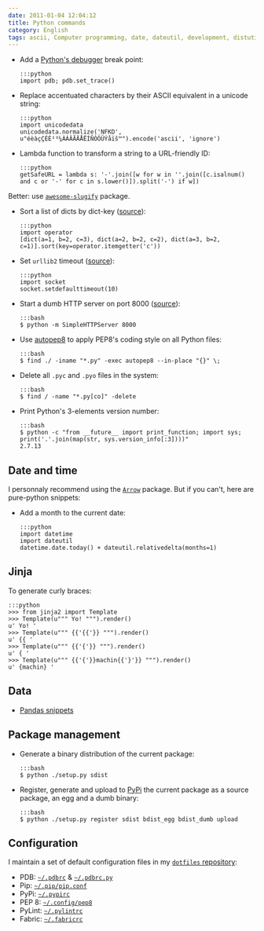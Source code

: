 ```yaml
---
date: 2011-01-04 12:04:12
title: Python commands
category: English
tags: ascii, Computer programming, date, dateutil, development, distutils, encoding, PEP8, PyPi, PDB, Python, socket, unicode, URL, urllib2, HTTP, PyLint, Fabric, pip
---
```


  * Add a [Python's debugger](https://docs.python.org/library/pdb.html) break point:

        :::python
        import pdb; pdb.set_trace()

  * Replace accentuated characters by their ASCII equivalent in a unicode string:

        :::python
        import unicodedata
        unicodedata.normalize('NFKD', u"éèàçÇÉÈ²³¼ÀÁÂÃÄÅËÍÑÒÖÜÝåïš™").encode('ascii', 'ignore')

  * Lambda function to transform a string to a URL-friendly ID:

        :::python
        getSafeURL = lambda s: '-'.join([w for w in ''.join([c.isalnum() and c or '-' for c in s.lower()]).split('-') if w])

  Better: use [`awesome-slugify`](https://pypi.python.org/pypi/awesome-slugify) package.

  * Sort a list of dicts by dict-key ([source](https://code.pui.ch/2007/07/23/python-sort-a-list-of-dicts-by-dict-key/)):

        :::python
        import operator
        [dict(a=1, b=2, c=3), dict(a=2, b=2, c=2), dict(a=3, b=2, c=1)].sort(key=operator.itemgetter('c'))

  * Set `urllib2` timeout ([source](https://www.voidspace.org.uk/python/articles/urllib2.shtml)):

        :::python
        import socket
        socket.setdefaulttimeout(10)

  * Start a dumb HTTP server on port 8000 ([source](https://news.ycombinator.com/item?id=2042008)):

        :::bash
        $ python -m SimpleHTTPServer 8000

  * Use [autopep8](https://pypi.python.org/pypi/autopep8/) to apply PEP8's coding style on all Python files:

        :::bash
        $ find ./ -iname "*.py" -exec autopep8 --in-place "{}" \;

  * Delete all `.pyc` and `.pyo` files in the system:

        :::bash
        $ find / -name "*.py[co]" -delete

  * Print Python's 3-elements version number:

        :::bash
        $ python -c "from __future__ import print_function; import sys; print('.'.join(map(str, sys.version_info[:3])))"
        2.7.13


## Date and time

I personnaly recommend using the [`Arrow`](https://crsmithdev.com/arrow/) package. But if you can't, here are pure-python snippets:

  * Add a month to the current date:

        :::python
        import datetime
        import dateutil
        datetime.date.today() + dateutil.relativedelta(months=1)


## Jinja

To generate curly braces:

    :::python
    >>> from jinja2 import Template
    >>> Template(u""" Yo! """).render()
    u' Yo! '
    >>> Template(u""" {{'{{'}} """).render()
    u' {{ '
    >>> Template(u""" {{'{'}} """).render()
    u' { '
    >>> Template(u""" {{'{'}}machin{{'}'}} """).render()
    u' {machin} '


## Data

  * [Pandas snippets](https://kevin.deldycke.com/2015/11/pandas-snippets/)


## Package management

  * Generate a binary distribution of the current package:

        :::bash
        $ python ./setup.py sdist

  * Register, generate and upload to [PyPi](https://pypi.python.org) the current package as a source package, an egg and a dumb binary:

        :::bash
        $ python ./setup.py register sdist bdist_egg bdist_dumb upload


## Configuration

I maintain a set of default configuration files in my [`dotfiles` repository](https://github.com/kdeldycke/dotfiles):

  * PDB: [`~/.pdbrc`](https://github.com/kdeldycke/dotfiles/blob/master/dotfiles-common/.pdbrc) & [`~/.pdbrc.py`](https://github.com/kdeldycke/dotfiles/blob/master/dotfiles-common/.pdbrc.py)
  * Pip: [`~/.pip/pip.conf`](https://github.com/kdeldycke/dotfiles/blob/master/dotfiles-common/.pip/pip.conf)
  * PyPi: [`~/.pypirc`](https://github.com/kdeldycke/dotfiles/blob/master/dotfiles-common/.pypirc)
  * PEP 8: [`~/.config/pep8`](https://github.com/kdeldycke/dotfiles/blob/master/dotfiles-common/.config/pep8)
  * PyLint: [`~/.pylintrc`](https://github.com/kdeldycke/dotfiles/blob/master/dotfiles-common/.pylintrc)
  * Fabric: [`~/.fabricrc`](https://github.com/kdeldycke/dotfiles/blob/master/dotfiles-common/.fabricrc)
